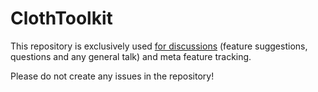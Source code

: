 # ClothToolkit

This repository is exclusively used [for discussions](https://github.com/ClothToolkit/ClothToolkit/discussions) (feature suggestions, questions and any general talk) and meta feature tracking.

Please do not create any issues in the repository!
